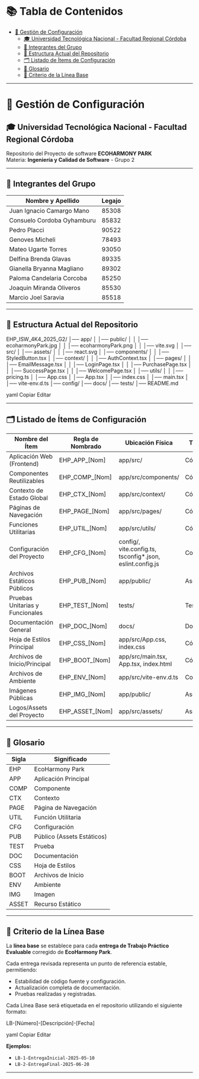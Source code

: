 # 📚 Tabla de Contenidos

- [📄 Gestión de Configuración](#-gestión-de-configuración)
  - [🎓 Universidad Tecnológica Nacional - Facultad Regional Córdoba](#-universidad-tecnológica-nacional---facultad-regional-córdoba)
  - [👥 Integrantes del Grupo](#-integrantes-del-grupo)
  - [📁 Estructura Actual del Repositorio](#-estructura-actual-del-repositorio)
  - [🗂️ Listado de Ítems de Configuración](#️-listado-de-ítems-de-configuración)
  - [📖 Glosario](#-glosario)
  - [📌 Criterio de la Línea Base](#-criterio-de-la-línea-base)

---

# 📄 Gestión de Configuración

## 🎓 Universidad Tecnológica Nacional - Facultad Regional Córdoba

Repositorio del Proyecto de software **ECOHARMONY PARK**  
Materia: **Ingeniería y Calidad de Software** - Grupo 2

---

## 👥 Integrantes del Grupo

| Nombre y Apellido | Legajo |
| ----------------- | ------ |
| Juan Ignacio Camargo Mano | 85308 |
| Consuelo Cordoba Oyhamburu | 85832 |
| Pedro Placci | 90522 |
| Genoves Micheli | 78493 |
| Mateo Ugarte Torres | 93050 |
| Delfina Brenda Glavas | 89335 |
| Gianella Bryanna Magliano | 89302 |
| Paloma Candelaria Corcoba | 85250 |
| Joaquin Miranda Oliveros | 85530 |
| Marcio Joel Saravia | 85518 |

---

## 📁 Estructura Actual del Repositorio

EHP_ISW_4K4_2025_G2/ │── app/ │ │── public/ │ │ │── ecoharmonyPark.jpg │ │ │── ecoharmonyPark.png │ │ │── vite.svg │ │── src/ │ │── assets/ │ │ │── react.svg │ │── components/ │ │ │── StyledButton.tsx │ │── context/ │ │ │── AuthContext.tsx │ │── pages/ │ │ │── EmailMessage.tsx │ │ │── LoginPage.tsx │ │ │── PurchasePage.tsx │ │ │── SuccessPage.tsx │ │ │── WelcomePage.tsx │ │── utils/ │ │ │── pricing.ts │ │── App.css │ │── App.tsx │ │── index.css │ │── main.tsx │ │── vite-env.d.ts │── config/ │── docs/ │── tests/ │── README.md

yaml
Copiar
Editar

---

## 🗂️ Listado de Ítems de Configuración

| Nombre del Ítem               | Regla de Nombrado         | Ubicación Física           | Tipo de Ítem  |
| ------------------------------ | ------------------------- | --------------------------- | ------------- |
| Aplicación Web (Frontend)      | EHP_APP_[Nom]             | app/src/                    | Código        |
| Componentes Reutilizables      | EHP_COMP_[Nom]            | app/src/components/         | Código        |
| Contexto de Estado Global      | EHP_CTX_[Nom]             | app/src/context/            | Código        |
| Páginas de Navegación          | EHP_PAGE_[Nom]            | app/src/pages/              | Código        |
| Funciones Utilitarias          | EHP_UTIL_[Nom]            | app/src/utils/              | Código        |
| Configuración del Proyecto     | EHP_CFG_[Nom]             | config/, vite.config.ts, tsconfig*.json, eslint.config.js | Configuración |
| Archivos Estáticos Públicos    | EHP_PUB_[Nom]             | app/public/                 | Asset         |
| Pruebas Unitarias y Funcionales| EHP_TEST_[Nom]            | tests/                      | Test          |
| Documentación General          | EHP_DOC_[Nom]             | docs/                       | Documentación |
| Hoja de Estilos Principal      | EHP_CSS_[Nom]             | app/src/App.css, index.css   | Código        |
| Archivos de Inicio/Principal   | EHP_BOOT_[Nom]            | app/src/main.tsx, App.tsx, index.html | Código |
| Archivos de Ambiente           | EHP_ENV_[Nom]             | app/src/vite-env.d.ts        | Configuración |
| Imágenes Públicas              | EHP_IMG_[Nom]             | app/public/                  | Asset         |
| Logos/Assets del Proyecto      | EHP_ASSET_[Nom]           | app/src/assets/              | Asset         |

---

## 📖 Glosario

| Sigla | Significado               |
| ----- | ------------------------- |
| EHP   | EcoHarmony Park           |
| APP   | Aplicación Principal       |
| COMP  | Componente                 |
| CTX   | Contexto                   |
| PAGE  | Página de Navegación       |
| UTIL  | Función Utilitaria         |
| CFG   | Configuración              |
| PUB   | Público (Assets Estáticos) |
| TEST  | Prueba                     |
| DOC   | Documentación              |
| CSS   | Hoja de Estilos             |
| BOOT  | Archivos de Inicio         |
| ENV   | Ambiente                   |
| IMG   | Imagen                     |
| ASSET | Recurso Estático            |

---

## 📌 Criterio de la Línea Base

La **línea base** se establece para cada **entrega de Trabajo Práctico Evaluable** corregido de **EcoHarmony Park**.

Cada entrega revisada representa un punto de referencia estable, permitiendo:

- Estabilidad de código fuente y configuración.
- Actualización completa de documentación.
- Pruebas realizadas y registradas.

Cada Línea Base será etiquetada en el repositorio utilizando el siguiente formato:

LB-[Número]-[Descripción]-[Fecha]

yaml
Copiar
Editar

**Ejemplos:**

- `LB-1-EntregaInicial-2025-05-10`
- `LB-2-EntregaFinal-2025-06-20`

---



